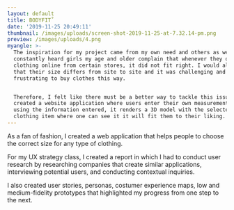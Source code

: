 ```yaml
---
layout: default
title: BODYFIT˚
date: '2019-11-25 20:49:11'
thumbnail: /images/uploads/screen-shot-2019-11-25-at-7.32.14-pm.png
preview: /images/uploads/4.png
myangle: >-
  The inspiration for my project came from my own need and others as well. I
  constantly heard girls my age and older complain that whenever they ordered
  clothing online from certain stores, it did not fit right. I would also hear
  that their size differs from site to site and it was challenging and
  frustrating to buy clothes this way.


  Therefore, I felt like there must be a better way to tackle this issue. I then
  created a website application where users enter their own measurements in, and
  using the information entered, it renders a 3D model with the selected
  clothing item where one can see it it will fit them to their liking.
---
```

As a fan of fashion, I created a web application that helps people to choose the correct size for any type of clothing.

For my UX strategy class, I created a report in which I had to conduct user research by researching companies that create similar applications, interviewing potential users, and conducting contextual inquiries.

I also created user stories, personas, costumer experience maps, low and medium-fidelity prototypes that highlighted my progress from one step to the next.
